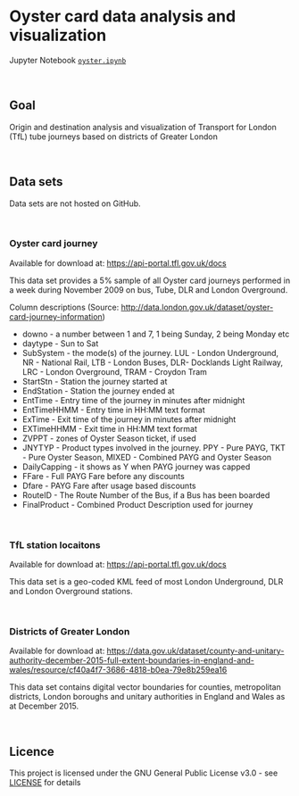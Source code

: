 # Oyster card data analysis and visualization

Jupyter Notebook [<code>oyster.ipynb</code>](https://github.com/ZaraTam/oyster/blob/master/oyster.ipynb)

<br>

## Goal

Origin and destination analysis and visualization of Transport for London (TfL) tube journeys based on districts of Greater London

<br>

## Data sets

Data sets are not hosted on GitHub.

<br>

### Oyster card journey

Available for download at: https://api-portal.tfl.gov.uk/docs

This data set provides a 5% sample of all Oyster card journeys performed in a week during November 2009 on bus, Tube, DLR and London Overground.

Column descriptions
(Source: http://data.london.gov.uk/dataset/oyster-card-journey-information)
- downo - a number between 1 and 7, 1 being Sunday, 2 being Monday etc
- daytype - Sun to Sat
- SubSystem - the mode(s) of the journey. LUL - London Underground, NR - National Rail, LTB - London Buses, DLR- Docklands Light Railway, LRC - London Overground, TRAM - Croydon Tram
- StartStn - Station the journey started at
- EndStation - Station the journey ended at
- EntTime - Entry time of the journey in minutes after midnight
- EntTimeHHMM - Entry time in HH:MM text format
- ExTime - Exit time of the journey in minutes after midnight
- EXTimeHHMM - Exit time in HH:MM text format
- ZVPPT - zones of Oyster Season ticket, if used
- JNYTYP - Product types involved in the journey. PPY - Pure PAYG, TKT - Pure Oyster Season, MIXED - Combined PAYG and Oyster Season
- DailyCapping - it shows as Y when PAYG journey was capped
- FFare - Full PAYG Fare before any discounts
- Dfare - PAYG Fare after usage based discounts
- RouteID - The Route Number of the Bus, if a Bus has been boarded
- FinalProduct - Combined Product Description used for journey

<br>

### TfL station locaitons

Available for download at: https://api-portal.tfl.gov.uk/docs

This data set is a geo-coded KML feed of most London Underground, DLR and London Overground stations.

<br>

### Districts of Greater London

Available for download at: https://data.gov.uk/dataset/county-and-unitary-authority-december-2015-full-extent-boundaries-in-england-and-wales/resource/cf40a4f7-3686-4818-b0ea-79e8b259ea16

This data set contains digital vector boundaries for counties, metropolitan districts, London boroughs and unitary authorities in England and Wales as at December 2015.

<br>

## Licence

This project is licensed under the GNU General Public License v3.0 - see [LICENSE](https://github.com/ZaraTam/oyster/blob/master/LICENSE) for details

